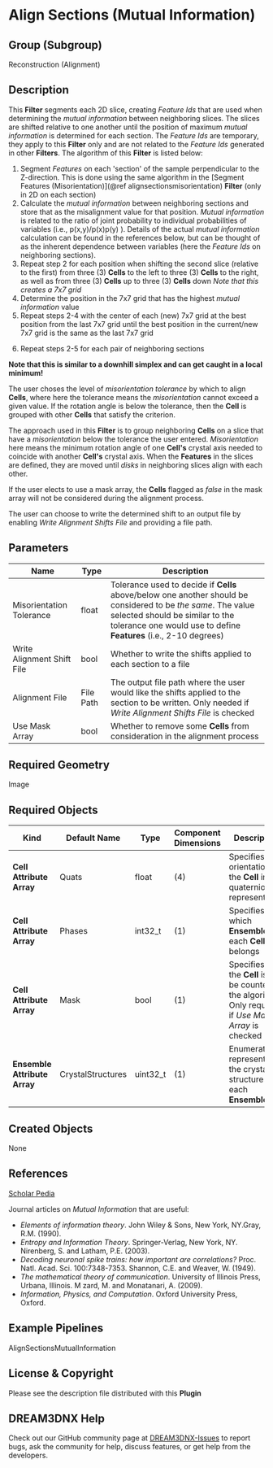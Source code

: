 # Align Sections (Mutual Information)  #


## Group (Subgroup) ##

Reconstruction (Alignment)

## Description ##

This **Filter** segments each 2D slice, creating *Feature Ids* that are used when determining the *mutual information* between neighboring slices. The slices are shifted relative to one another until the position of maximum *mutual information*  is determined for each section.  The *Feature Ids* are temporary, they apply to this **Filter** only and are not related to the *Feature Ids* generated in other **Filters**.  The algorithm of this **Filter** is listed below:

1. Segment *Features* on each 'section' of the sample perpendicular to the Z-direction.  This is done using the same algorithm in the [Segment Features (Misorientation)](@ref alignsectionsmisorientation) **Filter** (only in 2D on each section)  
2. Calculate the *mutual information* between neighboring sections and store that as the misalignment value for that position. *Mutual information* is related to the ratio of joint probability to individual probabilities of variables (i.e., p(x,y)/p(x)p(y) ). Details of the actual *mutual information* calculation can be found in the references below, but can be thought of as the inherent dependence between variables (here the *Feature Ids* on neighboring sections).  
3. Repeat step 2 for each position when shifting the second slice (relative to the first) from three (3) **Cells** to the left 
to three (3) **Cells** to the right, as well as from three (3) **Cells** up to three (3) **Cells** down
*Note that this creates a 7x7 grid*
4. Determine the position in the 7x7 grid that has the highest *mutual information* value
5. Repeat steps 2-4 with the center of each (new) 7x7 grid at the best position from the last 7x7 grid until the best position in the current/new 7x7 grid is the same as the last 7x7 grid
6) Repeat steps 2-5 for each pair of neighboring sections

**Note that this is similar to a downhill simplex and can get caught in a local minimum!**

The user choses the level of *misorientation tolerance* by which to align **Cells**, where here the tolerance means the *misorientation* cannot exceed a given value. If the rotation angle is below the tolerance, then the **Cell** is grouped with other **Cells** that satisfy the criterion.

The approach used in this **Filter** is to group neighboring **Cells** on a slice that have a *misorientation* below the tolerance the user entered. *Misorientation* here means the minimum rotation angle of one **Cell's** crystal axis needed to coincide with another **Cell's** crystal axis. When the **Features** in the slices are defined, they are moved until *disks* in neighboring slices align with each other.

If the user elects to use a mask array, the **Cells** flagged as *false* in the mask array will not be considered during the alignment process.  

The user can choose to write the determined shift to an output file by enabling *Write Alignment Shifts File* and providing a file path.  


## Parameters ##

| Name | Type | Description |
|------|------| ----------- |
| Misorientation Tolerance | float | Tolerance used to decide if **Cells** above/below one another should be considered to be _the same_. The value selected should be similar to the tolerance one would use to define **Features** (i.e., 2-10 degrees) |
| Write Alignment Shift File | bool | Whether to write the shifts applied to each section to a file |
| Alignment File | File Path | The output file path where the user would like the shifts applied to the section to be written. Only needed if *Write Alignment Shifts File* is checked |
| Use Mask Array | bool | Whether to remove some **Cells** from consideration in the alignment process |

## Required Geometry ##

Image

## Required Objects ##

| Kind | Default Name | Type | Component Dimensions | Description |
|------|--------------|------|----------------------|-------------|
| **Cell Attribute Array** | Quats | float | (4) | Specifies the orientation of the **Cell** in quaternion representation |
| **Cell Attribute Array** | Phases | int32_t | (1) | Specifies to which **Ensemble** each **Cell** belongs |
| **Cell Attribute Array** | Mask | bool | (1) | Specifies if the **Cell** is to be counted in the algorithm. Only required if *Use Mask Array* is checked |
| **Ensemble Attribute Array** | CrystalStructures | uint32_t | (1) | Enumeration representing the crystal structure for each **Ensemble** |

## Created Objects ##

None

## References ##

[Scholar Pedia](http://www.scholarpedia.org/article/Mutual_information)

Journal articles on *Mutual Information* that are useful:

+ _Elements of information theory_. John Wiley & Sons, New York, NY.Gray, R.M. (1990). 
+ _Entropy and Information Theory_. Springer-Verlag, New York, NY. Nirenberg, S. and Latham, P.E. (2003). 
+ _Decoding neuronal spike trains: how important are correlations?_ Proc. Natl. Acad. Sci. 100:7348-7353. Shannon, C.E. and Weaver, W. (1949). 
+ _The mathematical theory of communication_. University of Illinois Press, Urbana, Illinois. M  zard, M. and Monatanari, A. (2009). 
+ _Information, Physics, and Computation_. Oxford University Press, Oxford.

## Example Pipelines ##

AlignSectionsMutualInformation

## License & Copyright ##

Please see the description file distributed with this **Plugin**

## DREAM3DNX Help

Check out our GitHub community page at [DREAM3DNX-Issues](https://github.com/BlueQuartzSoftware/DREAM3DNX-Issues) to report bugs, ask the community for help, discuss features, or get help from the developers.


